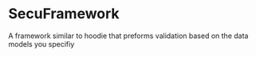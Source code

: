 SecuFramework
=============

A framework similar to hoodie that preforms validation based on the data models you specifiy

